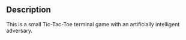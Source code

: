 ## Description
This is a small Tic-Tac-Toe terminal game with an artificially intelligent adversary.
